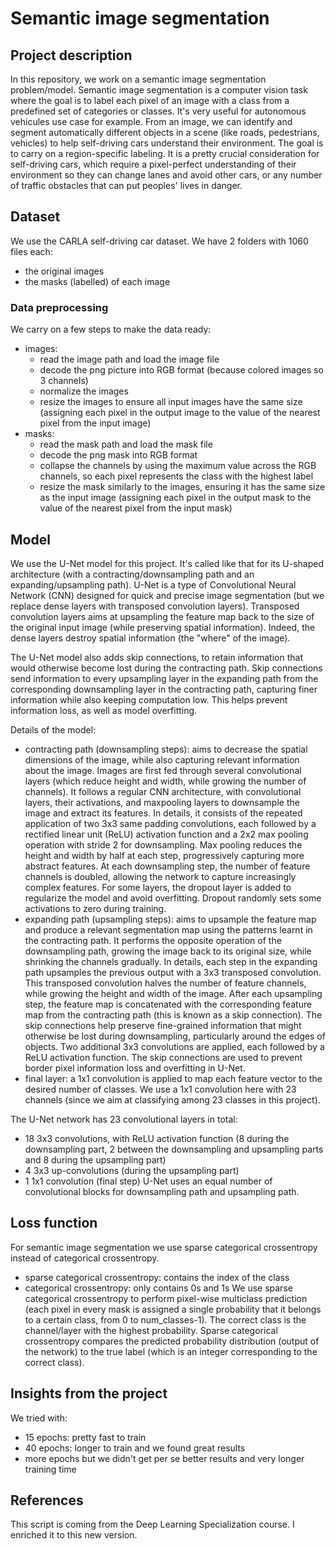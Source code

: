 # Semantic image segmentation

## Project description
In this repository, we work on a semantic image segmentation problem/model. Semantic image segmentation is a computer vision task where the goal is to label each pixel of an image with a class from a predefined set of categories or classes. 
It's very useful for autonomous vehicules use case for example. From an image, we can identify and segment automatically different objects in a scene (like roads, pedestrians, vehicles) to help self-driving cars understand their environment. The goal is to carry on a region-specific labeling. It is a pretty crucial consideration for self-driving cars, which require a pixel-perfect understanding of their environment so they can change lanes and avoid other cars, or any number of traffic obstacles that can put peoples' lives in danger. 


## Dataset
We use the CARLA self-driving car dataset.
We have 2 folders with 1060 files each:
* the original images
* the masks (labelled) of each image


### Data preprocessing
We carry on a few steps to make the data ready:
* images:
    * read the image path and load the image file
    * decode the png picture into RGB format (because colored images so 3 channels)
    * normalize the images
    * resize the images to ensure all input images have the same size (assigning each pixel in the output image to the value of the nearest pixel from the input image)
* masks:
    * read the mask path and load the mask file
    * decode the png mask into RGB format
    * collapse the channels by using the maximum value across the RGB channels, so each pixel represents the class with the highest label
    * resize the mask similarly to the images, ensuring it has the same size as the input image (assigning each pixel in the output mask to the value of the nearest pixel from the input mask)


## Model
We use the U-Net model for this project. It's called like that for its U-shaped architecture (with a contracting/downsampling path and an expanding/upsampling path). U-Net is a type of Convolutional Neural Network (CNN) designed for quick and precise image segmentation (but we replace dense layers with transposed convolution layers).
Transposed convolution layers aims at upsampling the feature map back to the size of the original input image (while preserving spatial information). Indeed, the dense layers destroy spatial information (the "where" of the image).

The U-Net model also adds skip connections, to retain information that would otherwise become lost during the contracting path. Skip connections send information to every upsampling layer in the expanding path from the corresponding downsampling layer in the contracting path, capturing finer information while also keeping computation low. This helps prevent information loss, as well as model overfitting. 

Details of the model:
* contracting path (downsampling steps): aims to decrease the spatial dimensions of the image, while also capturing relevant information about the image. Images are first fed through several convolutional layers (which reduce height and width, while growing the number of channels). It follows a regular CNN architecture, with convolutional layers, their activations, and maxpooling layers to downsample the image and extract its features. 
In details, it consists of the repeated application of two 3x3 same padding convolutions, each followed by a rectified linear unit (ReLU) activation function and a 2x2 max pooling operation with stride 2 for downsampling. Max pooling reduces the height and width by half at each step, progressively capturing more abstract features. At each downsampling step, the number of feature channels is doubled, allowing the network to capture increasingly complex features. For some layers, the dropout layer is added to regularize the model and avoid overfitting. Dropout randomly sets some activations to zero during training.
* expanding path (upsampling steps): aims to upsample the feature map and produce a relevant segmentation map using the patterns learnt in the contracting path. It performs the opposite operation of the downsampling path, growing the image back to its original size, while shrinking the channels gradually. 
In details, each step in the expanding path upsamples the previous output with a 3x3 transposed convolution. This transposed convolution halves the number of feature channels, while growing the height and width of the image. After each upsampling step, the feature map is concatenated with the corresponding feature map from the contracting path (this is known as a skip connection). The skip connections help preserve fine-grained information that might otherwise be lost during downsampling, particularly around the edges of objects. Two additional 3x3 convolutions are applied, each followed by a ReLU activation function. The skip connections are used to prevent border pixel information loss and overfitting in U-Net.
* final layer: a 1x1 convolution is applied to map each feature vector to the desired number of classes. We use a 1x1 convolution here with 23 channels (since we aim at classifying among 23 classes in this project). 

The U-Net network has 23 convolutional layers in total:
* 18 3x3 convolutions, with ReLU activation function (8 during the downsampling part, 2 between the downsampling and upsampling parts and 8 during the upsampling part)
* 4 3x3 up-convolutions (during the upsampling part)
* 1 1x1 convolution (final step)
U-Net uses an equal number of convolutional blocks for downsampling path and upsampling path.


## Loss function
For semantic image segmentation we use sparse categorical crossentropy instead of categorical crossentropy.
* sparse categorical crossentropy: contains the index of the class
* categorical crossentropy: only contains 0s and 1s
We use sparse categorical crossentropy to perform pixel-wise multiclass prediction (each pixel in every mask is assigned a single probability that it belongs to a certain class, from 0 to num_classes-1). The correct class is the channel/layer with the highest probability. Sparse categorical crossentropy compares the predicted probability distribution (output of the network) to the true label (which is an integer corresponding to the correct class).


## Insights from the project
We tried with:
* 15 epochs: pretty fast to train
* 40 epochs: longer to train and we found great results
* more epochs but we didn't get per se better results and very longer training time


## References
This script is coming from the Deep Learning Specialization course. I enriched it to this new version.
